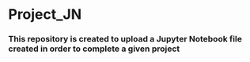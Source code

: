 # Project_JN
### This repository is created to upload a Jupyter Notebook file created in order to complete a given project
